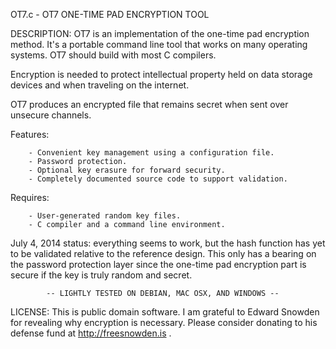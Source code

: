 OT7.c - OT7 ONE-TIME PAD ENCRYPTION TOOL                        


DESCRIPTION: OT7 is an implementation of the one-time pad encryption method. 
It's a portable command line tool that works on many operating systems. OT7
should build with most C compilers.

Encryption is needed to protect intellectual property held on data storage 
devices and when traveling on the internet.

OT7 produces an encrypted file that remains secret when sent over unsecure 
channels.  

Features:

        - Convenient key management using a configuration file.
        - Password protection.
        - Optional key erasure for forward security.
        - Completely documented source code to support validation.

Requires:
 
        - User-generated random key files.
        - C compiler and a command line environment.

July 4, 2014 status: everything seems to work, but the hash function has yet 
to be validated relative to the reference design. This only has a bearing on
the password protection layer since the one-time pad encryption part is secure 
if the key is truly random and secret.
 
            -- LIGHTLY TESTED ON DEBIAN, MAC OSX, AND WINDOWS --

LICENSE: This is public domain software. I am grateful to Edward Snowden for
revealing why encryption is necessary. Please consider donating to his defense 
fund at http://freesnowden.is . 

